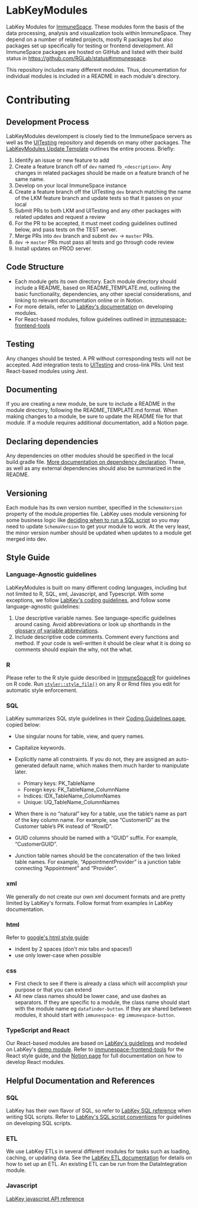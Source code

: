 LabKeyModules
=============

LabKey Modules for [ImmuneSpace](https://www.immunespace.org/). These modules form the basis of the data processing, analysis and visualization tools within ImmuneSpace. They depend on a number of related projects, mostly R packages but also packages set up specifically for testing or frontend development. All ImmuneSpace packages are hosted on GitHub and listed with their build status in https://github.com/RGLab/status#immunespace. 

This repository includes many different modules. Thus, documentation for individual modules is included in a README in each module's directory. 

# Contributing

## Development Process
LabKeyModules develompent is closely tied to the ImmuneSpace servers as well as the [UITesting](https://github.com/RGLab/UITesting) repository and depends on many other packages. The [LabKeyModules Update Template](https://www.notion.so/rglab/LK-Modules-Update-Template-6b92a99810274cb09d1ea4a70aa1f2a1) outlines the entire process. Briefly: 

1. Identify an issue or new feature to add  
2. Create a feature branch off of `dev` named `fb_<description>`. Any changes in related packages should be made on a feature branch of he same name.  
3. Develop on your local ImmuneSpace instance  
4. Create a feature branch off the UITesting `dev` branch matching the name of the LKM feature branch and update tests so that it passes on your local  
5. Submit PRs to both LKM and UITesting and any other packages with related updates and request a review  
6. For the PR to be accepted, it must meet coding guidelines outlined below, and pass tests on the TEST server.  
7. Merge PRs into `dev` branch and submit `dev` -> `master` PRs.   
8. `dev` -> `master` PRs must pass all tests and go through code review  
9. Install updates on PROD server.  


## Code Structure
* Each module gets its own directory. Each module directory should include a README, based on README_TEMPLATE.md, outlining the basic functionality, dependencies, any other special considerations, and linking to relevant documentation online or in Notion.  
* For more details, refer to [LabKey's documentation](https://www.labkey.org/Documentation/wiki-page.view?name=simpleModules) on developing modules.   
* For React-based modules, follow guidelines outlined in [immunespace-frontend-tools](https://github.com/RGLab/ImmunespaceFrontendTools)  

## Testing

Any changes should be tested. A PR without corresponding tests will not be accepted. Add integration tests to [UITesting](https://github.com/RGLab/UITesting) and cross-link PRs. Unit test React-based modules using Jest. 

## Documenting

If you are creating a new module, be sure to include a README in the module directory, following the README_TEMPLATE.md format. When making changes to a module, be sure to update the README file for that module. If a module requires additional documentation, add a Notion page. 

## Declaring dependencies
Any dependencies on other modules should be specified in the local build.gradle file. [More documentation on dependency declaration](https://www.labkey.org/Documentation/Archive/20.11/wiki-page.view?name=gradleDepend). These, as well as any external dependencies should also be summarized in the README.  

## Versioning
Each module has its own version number, specified in the `SchemaVersion` property of the module.properties file. LabKey uses module versioning for some business logic like [deciding when to run a SQL script](https://www.labkey.org/Documentation/wiki-page.view?name=sqlScripts) so you may need to update `SchemaVersion` to get your module to work. At the very least, the minor version number should be updated when updates to a module get merged into dev. 

## Style Guide

### Language-Agnostic guidelines  

LabKeyModules is built on many different coding languages, including but not limited to R, SQL, xml, Javascript, and Typescript. With some exceptions, we follow [LabKey's coding guidelines](https://www.labkey.org/Documentation/wiki-page.view?name=codingGuidelines), and follow some language-agnostic guidelines: 

1. Use descriptive variable names. See language-specific guidelines around casing. Avoid abbreviations or look up shorthands in the [glossary of variable abbreviations](https://www.notion.so/rglab/Glossary-of-variable-abbreviations-e205838b1f534abc903fa8c2228a6d7f).   
1. Include descriptive code comments. Comment every functions and method. If your code is well-written it should be clear what it is doing so comments should explain the why, not the what. 

### R

Please refer to the R style guide described in [ImmuneSpaceR](https://github.com/RGLab/ImmuneSpaceR/blob/master/CONTRIBUTING.md#package-development-guide) for guidelines on R code. Run [`styler::style_file()`](https://styler.r-lib.org/reference/style_file.html) on any R or Rmd files you edit for automatic style enforcement. 

### SQL

LabKey summarizes SQL style guidelines in their [Coding Guidelines page](https://www.labkey.org/Documentation/wiki-page.view?name=codingGuidelines), copied below: 

* Use singular nouns for table, view, and query names.
* Capitalize keywords.
* Explicitly name all constraints. If you do not, they are assigned an auto-generated default name, which makes them much harder to manipulate later.

    * Primary keys: PK_TableName
    * Foreign keys: FK_TableName_ColumnName
    * Indices: IDX_TableName_ColumnNames
    * Unique: UQ_TableName_ColumnNames

* When there is no “natural” key for a table, use the table’s name as part of the key column name. For example, use “CustomerID” as the Customer table’s PK instead of “RowID”.
* GUID columns should be named with a “GUID” suffix. For example, “CustomerGUID”.
* Junction table names should be the concatenation of the two linked table names. For example, “AppointmentProvider” is a junction table connecting “Appointment” and “Provider”.

### xml
We generally do not create our own xml document formats and are pretty limited by LabKey's formats. Follow format from examples in LabKey documentation. 

### html
Refer to [google's html style guide](https://google.github.io/styleguide/htmlcssguide.html):
* indent by 2 spaces (don't mix tabs and spaces!)
* use only lower-case when possible

### css
*  First check to see if there is already a class which will accomplish your purpose or that you can extend
*  All new class names should be lower case, and use dashes as separators. If they are specific to a module, the class name should start with the module name eg `datafinder-button`. If they are shared between modules, it should start with `immunespace-` eg `immunespace-button`.

### TypeScript and React
Our React-based modules are based on [LabKey's guidelines](https://www.labkey.org/Documentation/wiki-page.view?name=reactJSdev) and modeled on LabKey's [demo module](https://github.com/LabKey/tutorialModules/tree/develop/demo). Refer to [immunespace-frontend-tools](https://github.com/RGLab/ImmunespaceFrontendTools) for the React style guide, and the [Notion page](https://www.notion.so/rglab/Developing-a-React-js-module-30954accc68d4512bc5e55564f21bf16) for full documentation on how to develop React modules. 

## Helpful Documentation and References

### SQL 

LabKey has their own flavor of SQL, so refer to [LabKey SQL reference](https://www.labkey.org/Documentation/wiki-page.view?name=labkeysql) when writing SQL scripts. Refer to [LabKey's SQL script conventions](https://www.labkey.org/Documentation/wiki-page.view?name=sqlScriptConventions) for guidelines on developing SQL scripts. 

### ETL

We use LabKey ETLs in several different modules for tasks such as loading, caching, or updating data. See the [LabKey ETL documentation](https://www.labkey.org/Documentation/wiki-page.view?name=etlModule) for details on how to set up an ETL. An existing ETL can be run from the DataIntegration module. 

### Javascript

[LabKey javascript API reference](https://www.labkey.org/download/clientapi_docs/javascript-api/)
